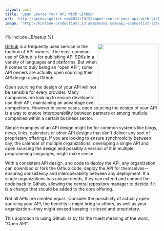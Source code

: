 ```yaml
---
layout: post
title: 'Open Source Your API With Github'
url: 'http://apievangelist.com2012/10/22/open-source-your-api-with-github/'
image: 'http://kinlane-productions.s3.amazonaws.com/api-evangelist-site/blog/github-logo-text-horizontal.png'
---
```

{% include JB/setup %}
<p>
     <a title="Github" href="https://github.com/"><img src="https://s3.amazonaws.com/kinlane-productions/api-evangelist/github/github-logo.png"  width="200" align="right" /></a>
</p>
<p>
     <a title="Github" href="https://github.com/">Github</a> is a frequently used service in the toolbox of API owners. The most common use of Github is for publishing API SDKs in a variety of languages and platforms. But when it comes to truly being an "open API", some API owners are actually open sourcing their API design using Github.
</p>
<p>
     Open sourcing the design of your API will not be sensible for every provider. Many companies are looking to ensure developers use their API, maintaining an advantage over competitors. However in some cases, open sourcing the design of your API is a way to ensure interoperability between partners or among mutliple companies within a certain business sector.
</p>
<p>
     Simple examples of an API design might be for common systems like blogs, news, links, calendars or other API designs that don't deliver any sort of proprietary offerings. If you are looking to ensure synchronicity between say, the calendar of multiple organizations, developing a single API and open sourcing the design and possibly a version of it in multiple programming languages, might make sense.
</p>
<p>
     With a consistent API design, and code to deploy the API, any organization can download or fork the Github code, deploy the API for themselves--ensuring consistency and interoperability between any deployment. If a single organizations has unique needs, they can extend and commit the code back to Github, allowing the central repository manager to decide if it is a change that should be added to the core offering.
</p>
<p>
     Not all APIs are created equal.  Consider the possibility of actually open sourcing your API, the benefits it might bring to others, as well as your organization--they might exceed keeping it closed and proprietary.
</p>
<p>
     This approach to using Github, is by far the truest meaning of the word, "Open API".
</p>
